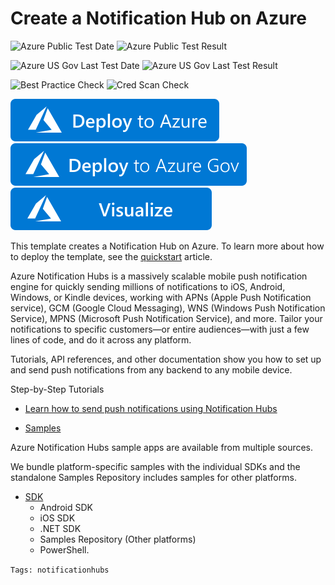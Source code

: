 # Create a Notification Hub on Azure

![Azure Public Test Date](https://azurequickstartsservice.blob.core.windows.net/badges/quickstarts/microsoft.notificationhubs/notification-hub/PublicLastTestDate.svg)
![Azure Public Test Result](https://azurequickstartsservice.blob.core.windows.net/badges/quickstarts/microsoft.notificationhubs/notification-hub/PublicDeployment.svg)

![Azure US Gov Last Test Date](https://azurequickstartsservice.blob.core.windows.net/badges/quickstarts/microsoft.notificationhubs/notification-hub/FairfaxLastTestDate.svg)
![Azure US Gov Last Test Result](https://azurequickstartsservice.blob.core.windows.net/badges/quickstarts/microsoft.notificationhubs/notification-hub/FairfaxDeployment.svg)

![Best Practice Check](https://azurequickstartsservice.blob.core.windows.net/badges/quickstarts/microsoft.notificationhubs/notification-hub/BestPracticeResult.svg)
![Cred Scan Check](https://azurequickstartsservice.blob.core.windows.net/badges/quickstarts/microsoft.notificationhubs/notification-hub/CredScanResult.svg)

[![Deploy To Azure](https://raw.githubusercontent.com/Azure/azure-quickstart-templates/master/1-CONTRIBUTION-GUIDE/images/deploytoazure.svg?sanitize=true)](https://portal.azure.com/#create/Microsoft.Template/uri/https%3A%2F%2Fraw.githubusercontent.com%2FAzure%2Fazure-quickstart-templates%2Fmaster%2Fquickstarts%2Fmicrosoft.notificationhubs%2Fnotification-hub%2Fazuredeploy.json)
[![Deploy To Azure US Gov](https://raw.githubusercontent.com/Azure/azure-quickstart-templates/master/1-CONTRIBUTION-GUIDE/images/deploytoazuregov.svg?sanitize=true)](https://portal.azure.us/#create/Microsoft.Template/uri/https%3A%2F%2Fraw.githubusercontent.com%2FAzure%2Fazure-quickstart-templates%2Fmaster%2Fquickstarts%2Fmicrosoft.notificationhubs%2Fnotification-hub%2Fazuredeploy.json)
[![Visualize](https://raw.githubusercontent.com/Azure/azure-quickstart-templates/master/1-CONTRIBUTION-GUIDE/images/visualizebutton.svg?sanitize=true)](http://armviz.io/#/?load=https%3A%2F%2Fraw.githubusercontent.com%2FAzure%2Fazure-quickstart-templates%2Fmaster%2Fquickstarts%2Fmicrosoft.notificationhubs%2Fnotification-hub%2Fazuredeploy.json)

This template creates a Notification Hub on Azure. To learn more about how to deploy the template, see the [quickstart](https://docs.microsoft.com/azure/notification-hubs/create-notification-hub-template) article.

Azure Notification Hubs is a massively scalable mobile push notification engine for quickly sending millions of notifications to iOS, Android, Windows, or Kindle devices, working with APNs (Apple Push Notification service), GCM (Google Cloud Messaging), WNS (Windows Push Notification Service), MPNS (Microsoft Push Notification Service), and more. Tailor your notifications to specific customers—or entire audiences—with just a few lines of code, and do it across any platform.

Tutorials, API references, and other documentation show you how to set up and send push notifications from any backend to any mobile device.

Step-by-Step Tutorials

- [Learn how to send push notifications using Notification Hubs](https://docs.microsoft.com/azure/notification-hubs/)

- [Samples](https://docs.microsoft.com/azure/notification-hubs)

Azure Notification Hubs sample apps are available from multiple sources.

We bundle platform-specific samples with the individual SDKs and the standalone Samples Repository includes samples for other platforms.

- [SDK](https://docs.microsoft.com/azure/notification-hubs)
  - Android SDK
  - iOS SDK
  - .NET SDK
  - Samples Repository (Other platforms)
  - PowerShell.

`Tags: notificationhubs`

